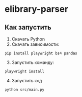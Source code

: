 # elibrary-parser

## Как запустить

1. Скачать Python
2. Скачать зависимости:
```
pip install playwright bs4 pandas
```
3. Запустить команду:
```
playwright install
```
4. Запустить код
```
python src/main.py
```
